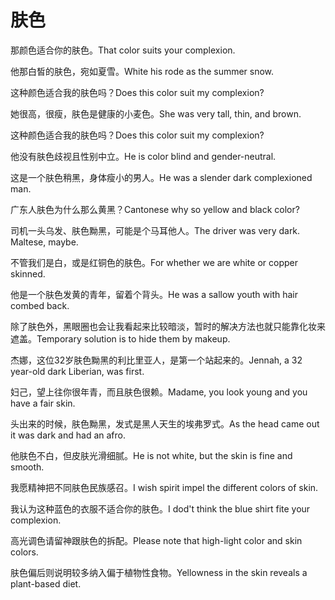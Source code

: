 # 肤色

<p><span class="chinese">那颜色适合你的肤色。</span><span class="english">That color suits your complexion.</span></p>

<p><span class="chinese">他那白皙的肤色，宛如夏雪。</span><span class="english">White his rode as the summer snow.</span></p>

<p><span class="chinese">这种颜色适合我的肤色吗？</span><span class="english">Does this color suit my complexion?</span></p>

<p><span class="chinese">她很高，很瘦，肤色是健康的小麦色。</span><span class="english">She was very tall, thin, and brown.</span></p>

<p><span class="chinese">这种颜色适合我的肤色吗？</span><span class="english">Does this color suit my  complexion?</span></p>

<p><span class="chinese">他没有肤色歧视且性别中立。</span><span class="english">He is color blind and gender-neutral.</span></p>

<p><span class="chinese">这是一个肤色稍黑，身体瘦小的男人。</span><span class="english">He was a slender dark complexioned man.</span></p>

<p><span class="chinese">广东人肤色为什么那么黄黑？</span><span class="english">Cantonese why so yellow and black color?</span></p>

<p><span class="chinese">司机一头乌发、肤色黝黑，可能是个马耳他人。</span><span class="english">The driver was very dark. Maltese, maybe.</span></p>

<p><span class="chinese">不管我们是白，或是红铜色的肤色。</span><span class="english">For whether we are white or copper skinned.</span></p>

<p><span class="chinese">他是一个肤色发黄的青年，留着个背头。</span><span class="english">He was a sallow youth with hair combed back.</span></p>

<p><span class="chinese">除了肤色外，黑眼圈也会让我看起来比较暗淡，暂时的解决方法也就只能靠化妆来遮盖。</span><span class="english">Temporary solution is to hide them by makeup.</span></p>

<p><span class="chinese">杰娜，这位32岁肤色黝黑的利比里亚人，是第一个站起来的。</span><span class="english">Jennah, a 32 year-old dark Liberian, was first.</span></p>

<p><span class="chinese">妇己，望上往你很年青，而且肤色很赖。</span><span class="english">Madame, you look young and you have a fair skin.</span></p>

<p><span class="chinese">头出来的时候，肤色黝黑，发式是黑人天生的埃弗罗式。</span><span class="english">As the head came out it was dark and had an afro.</span></p>

<p><span class="chinese">他肤色不白，但皮肤光滑细腻。</span><span class="english">He is not white, but the skin is fine and smooth.</span></p>

<p><span class="chinese">我愿精神把不同肤色民族感召。</span><span class="english">I wish spirit impel the different colors of skin.</span></p>

<p><span class="chinese">我认为这种蓝色的衣服不适合你的肤色。</span><span class="english">I dod't think the blue shirt fite your complexion.</span></p>

<p><span class="chinese">高光调色请留神跟肤色的拆配。</span><span class="english">Please note that high-light color and skin colors.</span></p>

<p><span class="chinese">肤色偏后则说明较多纳入偏于植物性食物。</span><span class="english">Yellowness in the skin reveals a plant-based diet.</span></p>

